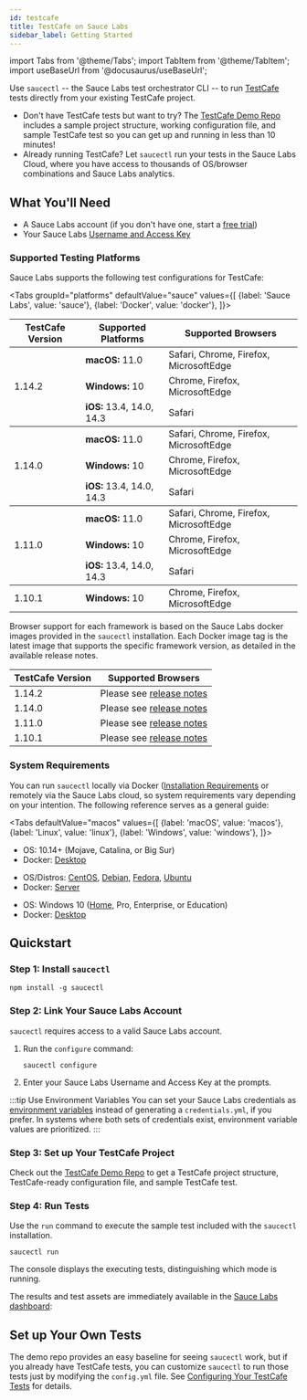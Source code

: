 ```yaml
---
id: testcafe
title: TestCafe on Sauce Labs
sidebar_label: Getting Started
---
```


import Tabs from '@theme/Tabs';
import TabItem from '@theme/TabItem';
import useBaseUrl from '@docusaurus/useBaseUrl';

 Use `saucectl` -- the Sauce Labs test orchestrator CLI -- to run [TestCafe](https://github.com/DevExpress/testcafe) tests directly from your existing TestCafe project.

 * Don't have TestCafe tests but want to try? The  [TestCafe Demo Repo](https://github.com/saucelabs/saucectl-testcafe-example) includes a sample project structure, working configuration file, and sample TestCafe test so you can get up and running in less than 10 minutes!
 * Already running TestCafe? Let `saucectl` run your tests in the Sauce Labs Cloud, where you have access to thousands of OS/browser combinations and Sauce Labs analytics.  

## What You'll Need

 * A Sauce Labs account (if you don't have one, start a [free trial](https://saucelabs.com/sign-up))
 * Your Sauce Labs [Username and Access Key](https://app.saucelabs.com/user-settings)

### Supported Testing Platforms

 Sauce Labs supports the following test configurations for TestCafe:

 <Tabs
   groupId="platforms"
   defaultValue="sauce"
   values={[
     {label: 'Sauce Labs', value: 'sauce'},
     {label: 'Docker', value: 'docker'},
   ]}>

 <TabItem value="sauce">

 <table id="table-fw">
   <tr>
     <th>TestCafe Version</th>
     <th>Supported Platforms</th>
     <th>Supported Browsers</th>
   </tr>
   <tbody>
   <tr>
     <td rowspan='3'>1.14.2</td>
     <td><b>macOS:</b> 11.0</td>
     <td>Safari, Chrome, Firefox, MicrosoftEdge</td>
   </tr>
   <tr>
     <td><b>Windows:</b> 10</td>
     <td>Chrome, Firefox, MicrosoftEdge</td>
   </tr>
   <tr>
     <td><b>iOS:</b> 13.4, 14.0, 14.3</td>
     <td>Safari</td>
   </tr>
   </tbody>
   <tbody>
   <tr>
     <td rowspan='3'>1.14.0</td>
     <td><b>macOS:</b> 11.0</td>
     <td>Safari, Chrome, Firefox, MicrosoftEdge</td>
   </tr>
   <tr>
     <td><b>Windows:</b> 10</td>
     <td>Chrome, Firefox, MicrosoftEdge</td>
   </tr>
   <tr>
     <td><b>iOS:</b> 13.4, 14.0, 14.3</td>
     <td>Safari</td>
   </tr>
   </tbody>
   <tbody>
   <tr>
     <td rowspan='3'>1.11.0</td>
     <td><b>macOS:</b> 11.0</td>
     <td>Safari, Chrome, Firefox, MicrosoftEdge</td>
   </tr>
   <tr>
     <td><b>Windows:</b> 10</td>
     <td>Chrome, Firefox, MicrosoftEdge</td>
   </tr>
   <tr>
     <td><b>iOS:</b> 13.4, 14.0, 14.3</td>
     <td>Safari</td>
   </tr>
   </tbody>
   <tbody>
   <tr>
     <td>1.10.1</td>
     <td><b>Windows:</b> 10</td>
     <td>Chrome, Firefox, MicrosoftEdge</td>
   </tr>
   </tbody>
 </table>

 </TabItem>
 <TabItem value="docker">

 Browser support for each framework is based on the Sauce Labs docker images provided in the `saucectl` installation. Each Docker image tag is the latest image that supports the specific framework version, as detailed in the available release notes.

 |TestCafe Version|Supported Browsers|
 |----|----|
 |1.14.2|Please see [release notes](https://github.com/saucelabs/sauce-testcafe-runner/releases/tag/v0.7.0)|
 |1.14.0|Please see [release notes](https://github.com/saucelabs/sauce-testcafe-runner/releases/tag/v0.6.1)|
 |1.11.0|Please see [release notes](https://github.com/saucelabs/sauce-testcafe-runner/releases/tag/v0.5.0)|
 |1.10.1|Please see [release notes](https://github.com/saucelabs/sauce-testcafe-runner/releases/tag/v0.2.6)|

</TabItem>
</Tabs>


### System Requirements

You can run `saucectl` locally via Docker ([Installation Requirements](https://docs.docker.com/engine/install/#supported-platforms) or remotely via the Sauce Labs cloud, so system requirements vary depending on your intention. The following reference serves as a general guide:

<Tabs
  defaultValue="macos"
  values={[
    {label: 'macOS', value: 'macos'},
    {label: 'Linux', value: 'linux'},
    {label: 'Windows', value: 'windows'},
  ]}>

<TabItem value="macos">

* OS: 10.14+ (Mojave, Catalina, or Big Sur)
* Docker: [Desktop](https://docs.docker.com/docker-for-mac/install/)

</TabItem>
<TabItem value="linux">

* OS/Distros: [CentOS](https://docs.docker.com/engine/install/centos/), [Debian](https://docs.docker.com/engine/install/debian/), [Fedora](https://docs.docker.com/engine/install/fedora/), [Ubuntu](https://docs.docker.com/engine/install/ubuntu/)
* Docker: [Server](https://docs.docker.com/engine/install/#server)

</TabItem>
<TabItem value="windows">

* OS: Windows 10 ([Home](https://docs.docker.com/docker-for-windows/install-windows-home/), Pro, Enterprise, or Education)
* Docker: [Desktop](https://docs.docker.com/docker-for-windows/install/)

</TabItem>
</Tabs>

## Quickstart

### Step 1: Install `saucectl`

```
npm install -g saucectl
```

### Step 2: Link Your Sauce Labs Account

`saucectl` requires access to a valid Sauce Labs account.

1. Run the `configure` command:     
    ```
    saucectl configure
    ```
1. Enter your Sauce Labs Username and Access Key at the prompts.

:::tip Use Environment Variables
You can set your Sauce Labs credentials as [environment variables](/basics/environment-variables) instead of generating a `credentials.yml`, if you prefer. In systems where both sets of credentials exist, environment variable values are prioritized.
:::

### Step 3: Set up Your TestCafe Project

 Check out the [TestCafe Demo Repo](https://github.com/saucelabs/saucectl-testcafe-example) to get a TestCafe project structure, TestCafe-ready configuration file, and sample TestCafe test.

### Step 4: Run Tests

Use the `run` command to execute the sample test included with the `saucectl` installation.

```
saucectl run
```

The console displays the executing tests, distinguishing which mode is running.

The results and test assets are immediately available in the [Sauce Labs dashboard](https://app.saucelabs.com/dashboard/tests/vdc):

## Set up Your Own Tests

The demo repo provides an easy baseline for seeing `saucectl` work, but if you already have TestCafe tests, you can customize `saucectl` to run those tests just by modifying the `config.yml` file. See [Configuring Your TestCafe Tests](/testrunner-toolkit/configuration/testcafe) for details.
